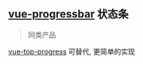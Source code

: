 ## [vue-progressbar](https://github.com/hilongjw/vue-progressbar) 状态条

> 同类产品

[vue-top-progress](https://github.com/dalphyx/vue-top-progress) 可替代, 更简单的实现

